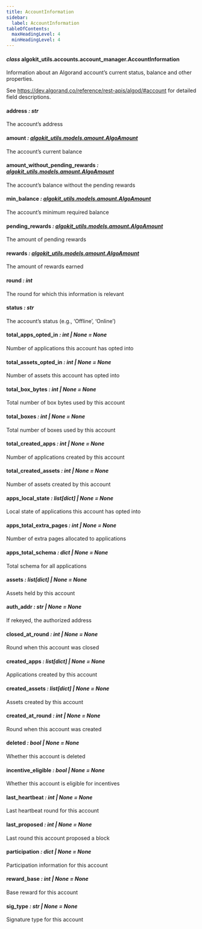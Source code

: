 ```yaml
---
title: AccountInformation
sidebar:
  label: AccountInformation
tableOfContents:
  maxHeadingLevel: 4
  minHeadingLevel: 4
---
```


#### _class_ algokit_utils.accounts.account_manager.AccountInformation

Information about an Algorand account’s current status, balance and other properties.

See https://dev.algorand.co/reference/rest-apis/algod/#account for detailed field descriptions.

#### address _: str_

The account’s address

#### amount _: [algokit_utils.models.amount.AlgoAmount](/reference/algokit-utils-py/api/models/amount/algoamount/#algokit_utils.models.amount.AlgoAmount)_

The account’s current balance

#### amount_without_pending_rewards _: [algokit_utils.models.amount.AlgoAmount](/reference/algokit-utils-py/api/models/amount/algoamount/#algokit_utils.models.amount.AlgoAmount)_

The account’s balance without the pending rewards

#### min_balance _: [algokit_utils.models.amount.AlgoAmount](/reference/algokit-utils-py/api/models/amount/algoamount/#algokit_utils.models.amount.AlgoAmount)_

The account’s minimum required balance

#### pending_rewards _: [algokit_utils.models.amount.AlgoAmount](/reference/algokit-utils-py/api/models/amount/algoamount/#algokit_utils.models.amount.AlgoAmount)_

The amount of pending rewards

#### rewards _: [algokit_utils.models.amount.AlgoAmount](/reference/algokit-utils-py/api/models/amount/algoamount/#algokit_utils.models.amount.AlgoAmount)_

The amount of rewards earned

#### round _: int_

The round for which this information is relevant

#### status _: str_

The account’s status (e.g., ‘Offline’, ‘Online’)

#### total_apps_opted_in _: int | None_ _= None_

Number of applications this account has opted into

#### total_assets_opted_in _: int | None_ _= None_

Number of assets this account has opted into

#### total_box_bytes _: int | None_ _= None_

Total number of box bytes used by this account

#### total_boxes _: int | None_ _= None_

Total number of boxes used by this account

#### total_created_apps _: int | None_ _= None_

Number of applications created by this account

#### total_created_assets _: int | None_ _= None_

Number of assets created by this account

#### apps_local_state _: list[dict] | None_ _= None_

Local state of applications this account has opted into

#### apps_total_extra_pages _: int | None_ _= None_

Number of extra pages allocated to applications

#### apps_total_schema _: dict | None_ _= None_

Total schema for all applications

#### assets _: list[dict] | None_ _= None_

Assets held by this account

#### auth_addr _: str | None_ _= None_

If rekeyed, the authorized address

#### closed_at_round _: int | None_ _= None_

Round when this account was closed

#### created_apps _: list[dict] | None_ _= None_

Applications created by this account

#### created_assets _: list[dict] | None_ _= None_

Assets created by this account

#### created_at_round _: int | None_ _= None_

Round when this account was created

#### deleted _: bool | None_ _= None_

Whether this account is deleted

#### incentive_eligible _: bool | None_ _= None_

Whether this account is eligible for incentives

#### last_heartbeat _: int | None_ _= None_

Last heartbeat round for this account

#### last_proposed _: int | None_ _= None_

Last round this account proposed a block

#### participation _: dict | None_ _= None_

Participation information for this account

#### reward_base _: int | None_ _= None_

Base reward for this account

#### sig_type _: str | None_ _= None_

Signature type for this account
